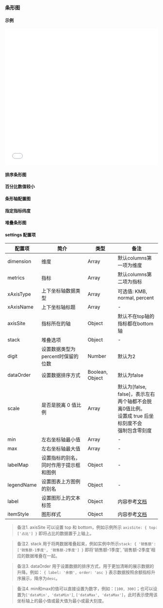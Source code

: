 ### 条形图

#### 示例

<iframe width="100%" height="450" src="//jsfiddle.net/vue_echarts/m1hdcmf4/10/embedded/result,html,js/?bodyColor=fff" allowfullscreen="allowfullscreen" frameborder="0"></iframe>

#### 排序条形图

<vuep template="#order-bar"></vuep>

<script v-pre type="text/x-template" id="order-bar">
<template>
  <ve-bar :data="chartData" :settings="chartSettings"></ve-bar>
</template>

<script>
  module.exports = {
    created: function () {
      this.chartData = {
        columns: ['日期', '余额', '年龄'],
        rows: [
          { '日期': '1-1', '余额': 123, '年龄': 3 },
          { '日期': '1-2', '余额': 1223, '年龄': 6 },
          { '日期': '1-3', '余额': 2123, '年龄': 90 },
          { '日期': '1-4', '余额': 4123, '年龄': 12 },
          { '日期': '1-5', '余额': 3123, '年龄': 15 },
          { '日期': '1-6', '余额': 7123, '年龄': 20 }
        ]
      }
      this.chartSettings = {
        metrics: ['年龄'],
        dataOrder: {
          label: '年龄',
          order: 'desc'
        }
      }
    }
  }
</script>
</script>

#### 百分比数值较小

<vuep template="#smaller-percentage"></vuep>

<script v-pre type="text/x-template" id="smaller-percentage">
<template>
  <ve-bar :data="chartData" :settings="chartSettings"></ve-bar>
</template>

<script>
  module.exports = {
    created: function () {
      this.chartData = {
        columns: ['日期', '比率'],
        rows: [
          { '日期': '1-1', '余额': 123, '比率': 0.00001 },
          { '日期': '1-2', '余额': 1223, '比率': 0.00002 },
          { '日期': '1-3', '余额': 2123, '比率': 0.00003 },
          { '日期': '1-4', '余额': 4123, '比率': 0.00007 },
          { '日期': '1-5', '余额': 3123, '比率': 0.00001 },
          { '日期': '1-6', '余额': 7123, '比率': 0.00003 }
        ]
      }
      this.chartSettings = {
        xAxisType: ['percent'],
        digit: 4
      }
    }
  }
</script>
</script>

#### 条形轴配置图

<vuep template="#double-yAxis"></vuep>

<script v-pre type="text/x-template" id="double-yAxis">
<template>
  <ve-bar :data="chartData" :settings="chartSettings"></ve-bar>
</template>

<script>
  module.exports = {
    created: function () {
      this.chartData = {
        columns: ['日期', '余额', '年龄'],
        rows: [
          { '日期': '1-1', '余额': 123, '年龄': 3 },
          { '日期': '1-2', '余额': 1223, '年龄': 6 },
          { '日期': '1-3', '余额': 2123, '年龄': 90 },
          { '日期': '1-4', '余额': 4123, '年龄': 12 },
          { '日期': '1-5', '余额': 3123, '年龄': 15 },
          { '日期': '1-6', '余额': 7123, '年龄': 20 }
        ]
      }
      this.chartSettings = {
        xAxisType: ['KMB', 'percent'],
        xAxisName: ['余额', '年龄'],
        axisSite: {
          top: ['年龄']
        }
      }
    }
  }
</script>
</script>

#### 指定指标纬度

<vuep template="#order-dimesion"></vuep>

<script v-pre type="text/x-template" id="order-dimesion">
<template>
  <ve-bar :data="chartData" :settings="chartSettings"></ve-bar>
</template>

<script>
  module.exports = {
    created: function () {
      this.chartData = {
        columns: ['日期', '余额', '年龄'],
        rows: [
          { '日期': '1-1', '余额': 123, '年龄': 3 },
          { '日期': '1-2', '余额': 1223, '年龄': 6 },
          { '日期': '1-3', '余额': 2123, '年龄': 90 },
          { '日期': '1-4', '余额': 4123, '年龄': 12 },
          { '日期': '1-5', '余额': 3123, '年龄': 15 },
          { '日期': '1-6', '余额': 7123, '年龄': 20 }
        ]
      }
      this.chartSettings = {
        dimension: ['余额'],
        metrics: ['年龄']
      }
    }
  }
</script>
</script>

#### 堆叠条形图

<vuep template="#stacked-bar"></vuep>

<script v-pre type="text/x-template" id="stacked-bar">
<template>
  <ve-bar :data="chartData" :settings="chartSettings"></ve-bar>
</template>

<script>
  module.exports = {
    created: function () {
      this.chartData = {
        columns: ['日期', '余额', '年龄'],
        rows: [
          { '日期': '1-1', '余额': 123, '年龄': 3 },
          { '日期': '1-2', '余额': 1223, '年龄': 6 },
          { '日期': '1-3', '余额': 2123, '年龄': 90 },
          { '日期': '1-4', '余额': 4123, '年龄': 12 },
          { '日期': '1-5', '余额': 3123, '年龄': 15 },
          { '日期': '1-6', '余额': 7123, '年龄': 20 }
        ]
      }
      this.chartSettings =  {
        stack: {
          'xxx': ['余额', '年龄']
        }
      }
    }
  }
</script>
</script>

#### settings 配置项

| 配置项 | 简介 | 类型 | 备注 |
| --- | --- | --- | --- |
| dimension | 维度 | Array | 默认columns第一项为维度 |
| metrics | 指标 | Array | 默认columns第二项为指标 |
| xAxisType | 上下坐标轴数据类型 | Array | 可选值: KMB, normal, percent |
| xAxisName | 上下坐标轴标题 | Array | - |
| axisSite | 指标所在的轴 | Object | 默认不在top轴的指标都在bottom轴 |
| stack | 堆叠选项 | Object | - |
| digit | 设置数据类型为percent时保留的位数 | Number | 默认为2 |
| dataOrder | 设置数据排序方式 | Boolean, Object | 默认为false |
| scale | 是否是脱离 0 值比例 | Array | 默认为[false, false]，表示左右<br>两个轴都不会脱离0值比例。<br>设置成 true 后坐标刻度不会<br>强制包含零刻度<br> |
| min | 左右坐标轴最小值 | Array | - |
| max | 左右坐标轴最大值 | Array | - |
| labelMap | 设置指标的别名，同时作用于提示框和图例| Object | - |
| legendName | 设置图表上方图例的别名 | Object | - |
| label | 设置图形上的文本标签 | Object | 内容参考[文档](http://echarts.baidu.com/option.html#series-bar.label) |
| itemStyle | 图形样式 | Object | 内容参考[文档](http://echarts.baidu.com/option.html#series-bar.itemStyle) |

> 备注1. axisSite 可以设置 top 和 bottom，例如示例所示 `axisSite: { top: ['占比'] }` 即将占比的数据置于上轴上。

> 备注2. stack 用于将两数据堆叠起来，例如实例中所示`stack: { '销售额': ['销售额-1季度', '销售额-2季度'] }` 即将'销售额-1季度', '销售额-2季度'相应的数据堆叠在一起。

> 备注3. dataOrder 用于设置数据的排序方式，用于更加清晰的展示数据的升降。例如： `{ label: '余额', order: 'asc }` 表示数据按照余额指标升序展示，降序为`desc`。

> 备注4. min和max的值可以直接设置为数字，例如：`[100, 300]`；也可以设置为`['dataMin', 'dataMin']`, `['dataMax', 'dataMax']`，此时表示使用该坐标轴上的最小值或最大值为最小或最大刻度。
